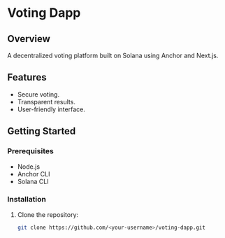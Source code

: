 
# Voting Dapp

## Overview
A decentralized voting platform built on Solana using Anchor and Next.js.

## Features
- Secure voting.
- Transparent results.
- User-friendly interface.

## Getting Started
### Prerequisites
- Node.js
- Anchor CLI
- Solana CLI

### Installation
1. Clone the repository:
   ```bash
   git clone https://github.com/<your-username>/voting-dapp.git
